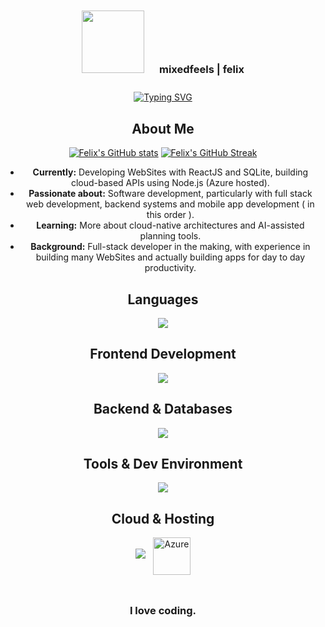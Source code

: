 <div align="center">

<div align="center">
  <div style="display: inline-block; padding: 10px;">
    <img src="https://media2.giphy.com/media/v1.Y2lkPTc5MGI3NjExYWw5MXl4dzR5ZHE3ZXAxM3h6dDFrcWsxZ2kycGJpaXU1dTg4NmJ0OCZlcD12MV9pbnRlcm5hbF9naWZfYnlfaWQmY3Q9Zw/MnIO9NK5QwKRvVvfE7/giphy.gif" width="100px" height="100px">
  </div>
  <div style="display: inline-block; padding: 10px;">
    <h3>mixedfeels | felix</h3>
  </div>
</div>


<div align="center">
  <a href="https://git.io/typing-svg">
    <img src="https://readme-typing-svg.herokuapp.com?font=Fira+Code&pause=1000&color=5805fc&center=true&width=435&lines=Full-Stack+Developer;Web-Dev;AI-Enthusiast;Mobile-Dev" alt="Typing SVG" />
  </a>
</div>

##  About Me

[![Felix's GitHub stats](https://github-readme-stats.vercel.app/api?username=mixedfeels&show_icons=true&theme=radical)](https://github.com/mixedfeels)
[![Felix's GitHub Streak](https://github-readme-streak-stats.herokuapp.com/?user=mixedfeels&theme=radical)](https://github.com/mixedfeels)

-  **Currently:** Developing WebSites with ReactJS and SQLite, building cloud-based APIs using Node.js (Azure hosted).
-  **Passionate about:** Software development, particularly with full stack web development, backend systems and mobile app development ( in this order ).
-  **Learning:** More about cloud-native architectures and AI-assisted planning tools.
-  **Background:** Full-stack developer in the making, with experience in building many WebSites and actually building apps for day to day productivity.

## Languages
<p align="center">
  <img src="https://skillicons.dev/icons?i=java,js" />
</p>

##  Frontend Development
<p align="center">
  <img src="https://skillicons.dev/icons?i=react,html,css,next" />
</p>

##  Backend & Databases
<p align="center">
  <img src="https://skillicons.dev/icons?i=nodejs,express,mysql,sqlite,mongodb" />
</p>

## Tools & Dev Environment
<p align="center"> 
  <img src="https://skillicons.dev/icons?i=vscode,androidstudio,git,github,postman,figma" /> 
</p>

## Cloud & Hosting
<p align="center"> 
  <img src="https://skillicons.dev/icons?i=firebase,vercel" /> &nbsp;
  <img src="https://upload.wikimedia.org/wikipedia/commons/a/a8/Microsoft_Azure_Logo.svg" alt="Azure"     width="60" align="center"/> 
</p>




  <div style="display: inline-block; padding: 10px;">
    <h3>I love coding.</h3>
  </div>


</div>
